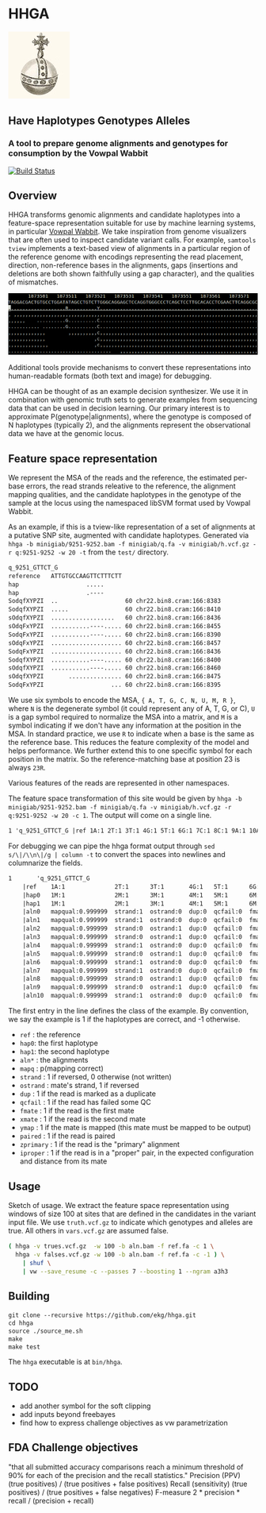 # HHGA

![orb](https://raw.githubusercontent.com/ekg/hhga/master/images/orb.jpg)

## Have Haplotypes Genotypes Alleles

### A tool to prepare genome alignments and genotypes for consumption by the Vowpal Wabbit

[![Build Status](https://travis-ci.org/ekg/hhga.svg)](https://travis-ci.org/ekg/hhga)

## Overview

HHGA transforms genomic alignments and candidate haplotypes into a feature-space representation suitable for use by machine learning systems, in particular [Vowpal Wabbit](https://github.com/JohnLangford/vowpal_wabbit).
We take inspiration from genome visualizers that are often used to inspect candidate variant calls.
For example, `samtools tview` implements a text-based view of alignments in a particular region of the reference genome with encodings representing the read placement, direction, non-reference bases in the alignments, gaps (insertions and deletions are both shown faithfully using a gap character), and the qualities of mismatches. 


![tview](https://raw.githubusercontent.com/ekg/hhga/master/images/tview.png)

Additional tools provide mechanisms to convert these representations into human-readable formats (both text and image) for debugging.

HHGA can be thought of as an example decision synthesizer.
We use it in combination with genomic truth sets to generate examples from sequencing data that can be used in decision learning.
Our primary interest is to approximate P(genotype|alignments), where the genotype is composed of N haplotypes (typically 2), and the alignments represent the observational data we have at the genomic locus.

## Feature space representation

We represent the MSA of the reads and the reference, the estimated per-base errors, the read strands releative to the reference, the alignment mapping qualities, and the candidate haplotypes in the genotype of the sample at the locus using the namespaced libSVM format used by Vowpal Wabbit.

As an example, if this is a tview-like representation of a set of alignments at a putative SNP site, augmented with candidate haplotypes. Generated via `hhga -b minigiab/9251-9252.bam -f minigiab/q.fa -v minigiab/h.vcf.gz -r q:9251-9252 -w 20 -t` from the `test/` directory.

```txt
q_9251_GTTCT_G
reference   ATTGTGCCAAGTTCTTTCTT
hap                   .....
hap                   .----
SodqfXYPZI  ..                   60 chr22.bin8.cram:166:8383
SodqfXYPZI  .....                60 chr22.bin8.cram:166:8410
sOdqfXYPZI  ..................   60 chr22.bin8.cram:166:8436
sOdqFxYPZI  ...........----..... 60 chr22.bin8.cram:166:8455
SodqFxYPZI  ...........----..... 60 chr22.bin8.cram:166:8390
sOdqFxYPZI  .................... 60 chr22.bin8.cram:166:8457
SodqFxYPZI  .................... 60 chr22.bin8.cram:166:8436
SodqfXYPZI  ...........----..... 60 chr22.bin8.cram:166:8400
sOdqfXYPZI  ...........----..... 60 chr22.bin8.cram:166:8460
sOdqfXYPZI       ............... 60 chr22.bin8.cram:166:8475
SodqFxYPZI                   ... 60 chr22.bin8.cram:166:8395
```    

We use six symbols to encode the MSA, `{ A, T, G, C, N, U, M, R }`, where `N` is the degenerate symbol (it could represent any of A, T, G, or C), `U` is a gap symbol required to normalize the MSA into a matrix, and `M` is a symbol indicating if we don't have any information at the position in the MSA. In standard practice, we use `R` to indicate when a base is the same as the reference base. This reduces the feature complexity of the model and helps performance. We further extend this to one specific symbol for each position in the matrix. So the reference-matching base at position 23 is always `23R`.

Various features of the reads are represented in other namespaces.

The feature space transformation of this site would be given by `hhga -b minigiab/9251-9252.bam -f minigiab/q.fa -v minigiab/h.vcf.gz -r q:9251-9252 -w 20 -c 1`. The output will come on a single line.

```txt
1 'q_9251_GTTCT_G |ref 1A:1 2T:1 3T:1 4G:1 5T:1 6G:1 7C:1 8C:1 9A:1 10A:1 11G:1 12T:1 13T:1 14C:1 15T:1 16T:1 17T:1 18C:1 19T:1 20T:1 |hap0 1M:1 2M:1 3M:1 4M:1 5M:1 6M:1 7M:1 8M:1 9M:1 10M:1 11R:1 12R:1 13R:1 14R:1 15R:1 16M:1 17M:1 18M:1 19M:1 20M:1 |hap1 1M:1 2M:1 3M:1 4M:1 5M:1 6M:1 7M:1 8M:1 9M:1 10M:1 11R:1 12U:1 13U:1 14U:1 15U:1 16M:1 17M:1 18M:1 19M:1 20M:1 |aln0 mapqual:0.999999 strand:1 ostrand:0 dup:0 qcfail:0 fmate:0 xmate:1 ymap:1 paired:1 zprimary:1 iproper:1 1R:0.9998 2R:0.999499 3M:1 4M:1 5M:1 6M:1 7M:1 8M:1 9M:1 10M:1 11M:1 12M:1 13M:1 14M:1 15M:1 16M:1 17M:1 18M:1 19M:1 20M:1 |aln1 mapqual:0.999999 strand:1 ostrand:0 dup:0 qcfail:0 fmate:0 xmate:1 ymap:1 paired:1 zprimary:1 iproper:1 1R:0.9998 2R:0.9998 3R:0.9998 4R:0.999499 5R:0.999499 6M:1 7M:1 8M:1 9M:1 10M:1 11M:1 12M:1 13M:1 14M:1 15M:1 16M:1 17M:1 18M:1 19M:1 20M:1 |aln2 mapqual:0.999999 strand:0 ostrand:1 dup:0 qcfail:0 fmate:0 xmate:1 ymap:1 paired:1 zprimary:1 iproper:1 1R:0.9999 2R:0.9999 3R:0.99369 4R:0.9998 5R:0.9998 6R:0.9998 7R:0.9998 8R:0.9998 9R:0.9999 10R:0.9998 11R:0.9998 12R:0.998005 13R:0.999499 14R:0.9999 15R:0.9999 16R:0.9998 17R:0.9999 18R:0.9998 19M:1 20M:1 |aln3 mapqual:0.999999 strand:0 ostrand:1 dup:0 qcfail:0 fmate:1 xmate:0 ymap:1 paired:1 zprimary:1 iproper:1 1R:0.9999 2R:0.9999 3R:0.9999 4R:0.9999 5R:0.9999 6R:0.9999 7R:0.9999 8R:0.9999 9R:0.9999 10R:0.999499 11R:0.9999 12U:0.9999 13U:0.999499 14U:0.9999 15U:0.9999 16R:0.9999 17R:0.9999 18R:0.9999 19R:0.9999 20R:0.9999 |aln4 mapqual:0.999999 strand:1 ostrand:0 dup:0 qcfail:0 fmate:1 xmate:0 ymap:1 paired:1 zprimary:1 iproper:1 1R:0.9999 2R:0.998005 3R:0.9998 4R:0.9999 5R:0.9999 6R:0.9999 7R:0.9999 8R:0.9999 9R:0.9998 10R:0.9999 11R:0.9999 12U:0.9998 13U:0.9999 14U:0.9999 15U:0.9999 16R:0.9999 17R:0.9999 18R:0.9999 19R:0.9999 20R:0.9999 |aln5 mapqual:0.999999 strand:0 ostrand:1 dup:0 qcfail:0 fmate:1 xmate:0 ymap:1 paired:1 zprimary:1 iproper:1 1R:0.9999 2R:0.9999 3R:0.999499 4R:0.999499 5R:0.9999 6R:0.9999 7R:0.9999 8R:0.9999 9R:0.968377 10R:0.999499 11R:0.998005 12R:0.999499 13R:0.968377 14R:0.9998 15R:0.9999 16R:0.9999 17R:0.999499 18R:0.9999 19R:0.99369 20R:0.9999 |aln6 mapqual:0.999999 strand:1 ostrand:0 dup:0 qcfail:0 fmate:1 xmate:0 ymap:1 paired:1 zprimary:1 iproper:1 1R:0.9998 2R:0.999499 3R:0.9999 4R:0.9998 5R:0.9999 6R:0.9999 7R:0.9999 8R:0.9999 9R:0.9999 10R:0.9999 11R:0.9999 12R:0.9999 13R:0.9999 14R:0.9998 15R:0.9999 16R:0.9999 17R:0.9999 18R:0.9999 19R:0.9999 20R:0.9999 |aln7 mapqual:0.999999 strand:1 ostrand:0 dup:0 qcfail:0 fmate:0 xmate:1 ymap:1 paired:1 zprimary:1 iproper:1 1R:0.9999 2R:0.9999 3R:0.9998 4R:0.9998 5R:0.9999 6R:0.9998 7R:0.9999 8R:0.9998 9R:0.9998 10R:0.9999 11R:0.9998 12U:0.9998 13U:0.9999 14U:0.9998 15U:0.9999 16R:0.9999 17R:0.9998 18R:0.9999 19R:0.9998 20R:0.9999 |aln8 mapqual:0.999999 strand:0 ostrand:1 dup:0 qcfail:0 fmate:0 xmate:1 ymap:1 paired:1 zprimary:1 iproper:1 1R:0.9999 2R:0.9999 3R:0.9999 4R:0.9999 5R:0.9999 6R:0.9999 7R:0.9999 8R:0.9999 9R:0.9999 10R:0.9999 11R:0.9999 12U:0.9999 13U:0.9999 14U:0.9999 15U:0.9999 16R:0.9999 17R:0.9999 18R:0.9999 19R:0.9999 20R:0.9999 |aln9 mapqual:0.999999 strand:0 ostrand:1 dup:0 qcfail:0 fmate:0 xmate:1 ymap:1 paired:1 zprimary:1 iproper:1 1M:1 2M:1 3M:1 4M:1 5M:1 6R:0.999499 7R:0.9998 8R:0.9998 9R:0.9998 10R:0.9998 11R:0.9998 12R:0.9999 13R:0.9999 14R:0.9999 15R:0.9999 16R:0.9999 17R:0.9999 18R:0.9999 19R:0.9999 20R:0.9999 |aln10 mapqual:0.999999 strand:1 ostrand:0 dup:0 qcfail:0 fmate:1 xmate:0 ymap:1 paired:1 zprimary:1 iproper:1 1M:1 2M:1 3M:1 4M:1 5M:1 6M:1 7M:1 8M:1 9M:1 10M:1 11M:1 12M:1 13M:1 14M:1 15M:1 16M:1 17M:1 18R:0.9998 19R:0.9998 20R:0.9998
```

For debugging we can pipe the hhga format output through `sed s/\|/\\n\|/g | column -t` to convert the spaces into newlines and columnarize the fields.

```txt
1       'q_9251_GTTCT_G
    |ref    1A:1              2T:1      3T:1       4G:1   5T:1      6G:1     7C:1     8C:1    9A:1      10A:1       11G:1      12T:1      13T:1        14C:1        15T:1        16T:1        17T:1        18C:1      19T:1      20T:1
    |hap0   1M:1              2M:1      3M:1       4M:1   5M:1      6M:1     7M:1     8M:1    9M:1      10M:1       11R:1      12R:1      13R:1        14R:1        15R:1        16M:1        17M:1        18M:1      19M:1      20M:1
    |hap1   1M:1              2M:1      3M:1       4M:1   5M:1      6M:1     7M:1     8M:1    9M:1      10M:1       11R:1      12U:1      13U:1        14U:1        15U:1        16M:1        17M:1        18M:1      19M:1      20M:1
    |aln0   mapqual:0.999999  strand:1  ostrand:0  dup:0  qcfail:0  fmate:0  xmate:1  ymap:1  paired:1  zprimary:1  iproper:1  1R:0.9998  2R:0.999499  3M:1         4M:1         5M:1         6M:1         7M:1       8M:1       9M:1         10M:1         11M:1         12M:1         13M:1         14M:1       15M:1       16M:1       17M:1         18M:1       19M:1        20M:1
    |aln1   mapqual:0.999999  strand:1  ostrand:0  dup:0  qcfail:0  fmate:0  xmate:1  ymap:1  paired:1  zprimary:1  iproper:1  1R:0.9998  2R:0.9998    3R:0.9998    4R:0.999499  5R:0.999499  6M:1         7M:1       8M:1       9M:1         10M:1         11M:1         12M:1         13M:1         14M:1       15M:1       16M:1       17M:1         18M:1       19M:1        20M:1
    |aln2   mapqual:0.999999  strand:0  ostrand:1  dup:0  qcfail:0  fmate:0  xmate:1  ymap:1  paired:1  zprimary:1  iproper:1  1R:0.9999  2R:0.9999    3R:0.99369   4R:0.9998    5R:0.9998    6R:0.9998    7R:0.9998  8R:0.9998  9R:0.9999    10R:0.9998    11R:0.9998    12R:0.998005  13R:0.999499  14R:0.9999  15R:0.9999  16R:0.9998  17R:0.9999    18R:0.9998  19M:1        20M:1
    |aln3   mapqual:0.999999  strand:0  ostrand:1  dup:0  qcfail:0  fmate:1  xmate:0  ymap:1  paired:1  zprimary:1  iproper:1  1R:0.9999  2R:0.9999    3R:0.9999    4R:0.9999    5R:0.9999    6R:0.9999    7R:0.9999  8R:0.9999  9R:0.9999    10R:0.999499  11R:0.9999    12U:0.9999    13U:0.999499  14U:0.9999  15U:0.9999  16R:0.9999  17R:0.9999    18R:0.9999  19R:0.9999   20R:0.9999
    |aln4   mapqual:0.999999  strand:1  ostrand:0  dup:0  qcfail:0  fmate:1  xmate:0  ymap:1  paired:1  zprimary:1  iproper:1  1R:0.9999  2R:0.998005  3R:0.9998    4R:0.9999    5R:0.9999    6R:0.9999    7R:0.9999  8R:0.9999  9R:0.9998    10R:0.9999    11R:0.9999    12U:0.9998    13U:0.9999    14U:0.9999  15U:0.9999  16R:0.9999  17R:0.9999    18R:0.9999  19R:0.9999   20R:0.9999
    |aln5   mapqual:0.999999  strand:0  ostrand:1  dup:0  qcfail:0  fmate:1  xmate:0  ymap:1  paired:1  zprimary:1  iproper:1  1R:0.9999  2R:0.9999    3R:0.999499  4R:0.999499  5R:0.9999    6R:0.9999    7R:0.9999  8R:0.9999  9R:0.968377  10R:0.999499  11R:0.998005  12R:0.999499  13R:0.968377  14R:0.9998  15R:0.9999  16R:0.9999  17R:0.999499  18R:0.9999  19R:0.99369  20R:0.9999
    |aln6   mapqual:0.999999  strand:1  ostrand:0  dup:0  qcfail:0  fmate:1  xmate:0  ymap:1  paired:1  zprimary:1  iproper:1  1R:0.9998  2R:0.999499  3R:0.9999    4R:0.9998    5R:0.9999    6R:0.9999    7R:0.9999  8R:0.9999  9R:0.9999    10R:0.9999    11R:0.9999    12R:0.9999    13R:0.9999    14R:0.9998  15R:0.9999  16R:0.9999  17R:0.9999    18R:0.9999  19R:0.9999   20R:0.9999
    |aln7   mapqual:0.999999  strand:1  ostrand:0  dup:0  qcfail:0  fmate:0  xmate:1  ymap:1  paired:1  zprimary:1  iproper:1  1R:0.9999  2R:0.9999    3R:0.9998    4R:0.9998    5R:0.9999    6R:0.9998    7R:0.9999  8R:0.9998  9R:0.9998    10R:0.9999    11R:0.9998    12U:0.9998    13U:0.9999    14U:0.9998  15U:0.9999  16R:0.9999  17R:0.9998    18R:0.9999  19R:0.9998   20R:0.9999
    |aln8   mapqual:0.999999  strand:0  ostrand:1  dup:0  qcfail:0  fmate:0  xmate:1  ymap:1  paired:1  zprimary:1  iproper:1  1R:0.9999  2R:0.9999    3R:0.9999    4R:0.9999    5R:0.9999    6R:0.9999    7R:0.9999  8R:0.9999  9R:0.9999    10R:0.9999    11R:0.9999    12U:0.9999    13U:0.9999    14U:0.9999  15U:0.9999  16R:0.9999  17R:0.9999    18R:0.9999  19R:0.9999   20R:0.9999
    |aln9   mapqual:0.999999  strand:0  ostrand:1  dup:0  qcfail:0  fmate:0  xmate:1  ymap:1  paired:1  zprimary:1  iproper:1  1M:1       2M:1         3M:1         4M:1         5M:1         6R:0.999499  7R:0.9998  8R:0.9998  9R:0.9998    10R:0.9998    11R:0.9998    12R:0.9999    13R:0.9999    14R:0.9999  15R:0.9999  16R:0.9999  17R:0.9999    18R:0.9999  19R:0.9999   20R:0.9999
    |aln10  mapqual:0.999999  strand:1  ostrand:0  dup:0  qcfail:0  fmate:1  xmate:0  ymap:1  paired:1  zprimary:1  iproper:1  1M:1       2M:1         3M:1         4M:1         5M:1         6M:1         7M:1       8M:1       9M:1         10M:1         11M:1         12M:1         13M:1         14M:1       15M:1       16M:1       17M:1         18R:0.9998  19R:0.9998   20R:0.9998
```

The first entry in the line defines the class of the example. By convention, we say the example is 1 if the haplotypes are correct, and -1 otherwise.

* `ref` : the reference
* `hap0`: the first haplotype
* `hap1`: the second haplotype
* `aln*` : the alignments
* `mapq` : p(mapping correct)
* `strand` : 1 if reversed, 0 otherwise (not written)
* `ostrand` : mate's strand, 1 if reversed
* `dup` : 1 if the read is marked as a duplicate
* `qcfail` : 1 if the read has failed some QC
* `fmate` : 1 if the read is the first mate
* `xmate` : 1 if the read is the second mate
* `ymap` : 1 if the mate is mapped (this mate must be mapped to be output)
* `paired` : 1 if the read is paired
* `zprimary` : 1 if the read is the "primary" alignment
* `iproper` : 1 if the read is in a "proper" pair, in the expected configuration and distance from its mate


## Usage

Sketch of usage. We extract the feature space representation using windows of size 100 at sites that are defined in the candidates in the variant input file. We use `truth.vcf.gz` to indicate which genotypes and alleles are true. All others in `vars.vcf.gz` are assumed false.

```bash
( hhga -v trues.vcf.gz  -w 100 -b aln.bam -f ref.fa -c 1 \
  hhga -v falses.vcf.gz -w 100 -b aln.bam -f ref.fa -c -1 ) \
    | shuf \
    | vw --save_resume -c --passes 7 --boosting 1 --ngram a3h3
```

## Building

```
git clone --recursive https://github.com/ekg/hhga.git
cd hhga
source ./source_me.sh
make
make test
```

The `hhga` executable is at `bin/hhga`.

## TODO

- add another symbol for the soft clipping
- add inputs beyond freebayes
- find how to express challenge objectives as vw parametrization

## FDA Challenge objectives

"that all submitted accuracy comparisons reach a minimum threshold of 90% for each of the precision and the recall statistics."
Precision (PPV)	(true positives) / (true positives + false positives)
Recall (sensitivity)	(true positives) / (true positives + false negatives)
F-measure	2 * precision * recall / (precision + recall)


